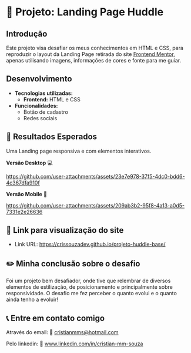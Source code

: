 # 📄 Projeto: Landing Page Huddle

## Introdução

Este projeto visa desafiar os meus conhecimentos em HTML e CSS, para reproduzir o layout da Landing Page retirada do site [Frontend Mentor](https://www.frontendmentor.io/home), apenas utilisando imagens, informações de cores e fonte para me guiar.

## Desenvolvimento

* **Tecnologias utilizadas:**
    * **Frontend:** HTML e CSS
* **Funcionalidades:**
    * Botão de cadastro
    * Redes sociais
 
## 🎯 Resultados Esperados
Uma Landing page responsiva e com elementos interativos.

**Versão Desktop** 💻

https://github.com/user-attachments/assets/23e7e978-37f5-4dc0-bdd6-4c367dfa910f

**Versão Mobile** 📱

https://github.com/user-attachments/assets/209ab3b2-95f8-4a13-a0d5-7331e2e26636


## 🔗 Link para visualização do site

- Link URL: https://crissouzadev.github.io/projeto-huddle-base/


## ✏️ Minha conclusão sobre o desafio

Foi um projeto bem desafiador, onde tive que relembrar de diversos elementos de estilização, de posicionamento e principalmente sobre responsividade. O desafio me fez perceber o quanto evolui e o quanto ainda tenho a evoluir!

## 📞 Entre em contato comigo

Através do email: 📧 cristianmms@hotmail.com

Pelo linkedin: 🔗 www.linkedin.com/in/cristian-mm-souza
